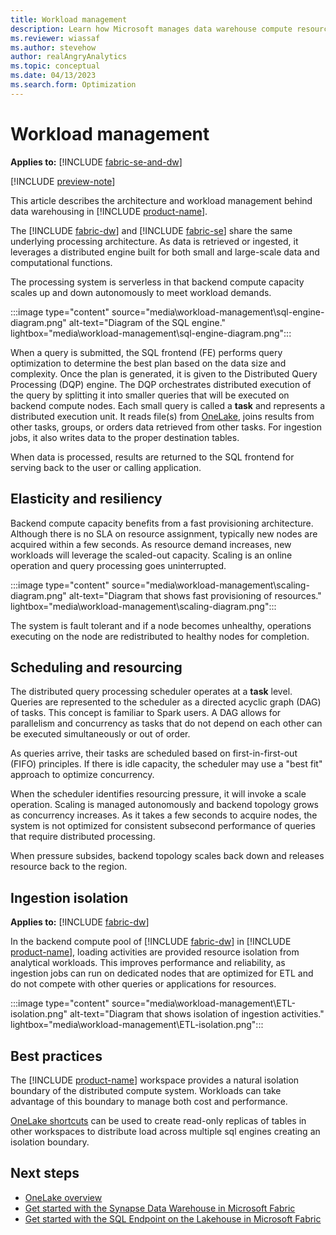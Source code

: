 ```yaml
---
title: Workload management
description: Learn how Microsoft manages data warehouse compute resources to service workloads.
ms.reviewer: wiassaf
ms.author: stevehow
author: realAngryAnalytics
ms.topic: conceptual
ms.date: 04/13/2023
ms.search.form: Optimization
---
```


# Workload management

**Applies to:** [!INCLUDE [fabric-se-and-dw](includes/applies-to-version/fabric-se-and-dw.md)]

[!INCLUDE [preview-note](../includes/preview-note.md)]

This article describes the architecture and workload management behind data warehousing in [!INCLUDE [product-name](../includes/product-name.md)].

The [!INCLUDE [fabric-dw](includes/fabric-dw.md)] and [!INCLUDE [fabric-se](includes/fabric-se.md)] share the same underlying processing architecture. As data is retrieved or ingested, it leverages a distributed engine built for both small and large-scale data and computational functions.

The processing system is serverless in that backend compute capacity scales up and down autonomously to meet workload demands.

:::image type="content" source="media\workload-management\sql-engine-diagram.png" alt-text="Diagram of the SQL engine." lightbox="media\workload-management\sql-engine-diagram.png":::

When a query is submitted, the SQL frontend (FE) performs query optimization to determine the best plan based on the data size and complexity. Once the plan is generated, it is given to the Distributed Query Processing (DQP) engine. The DQP orchestrates distributed execution of the query by splitting it into smaller queries that will be executed on backend compute nodes. Each small query is called a **task** and represents a distributed execution unit. It reads file(s) from [OneLake](../onelake/onelake-overview.md), joins results from other tasks, groups, or orders data retrieved from other tasks. For ingestion jobs, it also writes data to the proper destination tables.

When data is processed, results are returned to the SQL frontend for serving back to the user or calling application.

## Elasticity and resiliency

Backend compute capacity benefits from a fast provisioning architecture. Although there is no SLA on resource assignment, typically new nodes are acquired within a few seconds. As resource demand increases, new workloads will leverage the scaled-out capacity. Scaling is an online operation and query processing goes uninterrupted.

:::image type="content" source="media\workload-management\scaling-diagram.png" alt-text="Diagram that shows fast provisioning of resources." lightbox="media\workload-management\scaling-diagram.png":::

The system is fault tolerant and if a node becomes unhealthy, operations executing on the node are redistributed to healthy nodes for completion.

## Scheduling and resourcing

The distributed query processing scheduler operates at a **task** level. Queries are represented to the scheduler as a directed acyclic graph (DAG) of tasks. This concept is familiar to Spark users. A DAG allows for parallelism and concurrency as tasks that do not depend on each other can be executed simultaneously or out of order.

As queries arrive, their tasks are scheduled based on first-in-first-out (FIFO) principles. If there is idle capacity, the scheduler may use a "best fit" approach to optimize concurrency.

When the scheduler identifies resourcing pressure, it will invoke a scale operation. Scaling is managed autonomously and backend topology grows as concurrency increases. As it takes a few seconds to acquire nodes, the system is not optimized for consistent subsecond performance of queries that require distributed processing.
 
When pressure subsides, backend topology scales back down and releases resource back to the region.

## Ingestion isolation

**Applies to:** [!INCLUDE [fabric-dw](includes/applies-to-version/fabric-dw.md)]

In the backend compute pool of [!INCLUDE [fabric-dw](includes/fabric-dw.md)] in [!INCLUDE [product-name](../includes/product-name.md)], loading activities are provided resource isolation from analytical workloads. This improves performance and reliability, as ingestion jobs can run on dedicated nodes that are optimized for ETL and do not compete with other queries or applications for resources.

:::image type="content" source="media\workload-management\ETL-isolation.png" alt-text="Diagram that shows isolation of ingestion activities." lightbox="media\workload-management\ETL-isolation.png":::

## Best practices

The [!INCLUDE [product-name](../includes/product-name.md)] workspace provides a natural isolation boundary of the distributed compute system. Workloads can take advantage of this boundary to manage both cost and performance.

[OneLake shortcuts](../onelake/onelake-shortcuts.md) can be used to create read-only replicas of tables in other workspaces to distribute load across multiple sql engines creating an isolation boundary.

## Next steps

- [OneLake overview](../onelake/onelake-overview.md)
- [Get started with the Synapse Data Warehouse in Microsoft Fabric](get-started-data-warehouse.md)
- [Get started with the SQL Endpoint on the Lakehouse in Microsoft Fabric](get-started-sql-endpoint.md)